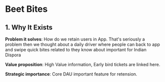 # Beet Bites

## 1. Why It Exists

**Problem it solves**: How do we retain users in App. That's seriously a problem then we thought about a daily driver where people can back to app and swipe quick bites related to they know about important for Indian Dispora

**Value proposition**: High Value information, Early bird tickets are linked here.

**Strategic importance**: Core DAU important feature for retension.
